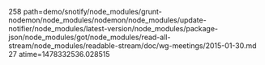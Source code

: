258 path=demo/snotify/node_modules/grunt-nodemon/node_modules/nodemon/node_modules/update-notifier/node_modules/latest-version/node_modules/package-json/node_modules/got/node_modules/read-all-stream/node_modules/readable-stream/doc/wg-meetings/2015-01-30.md
27 atime=1478332536.028515
